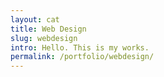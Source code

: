 ```yaml
---
layout: cat
title: Web Design
slug: webdesign
intro: Hello. This is my works.
permalink: /portfolio/webdesign/
---
```

